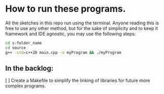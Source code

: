 # How to run these programs.

All the sketches in this repo run using the terminal. Anyone reading this is free to use any other method, but for the sake of simplicity and to keep it framework and IDE agnostic, you may use the following steps:

```bash
cd s-folder_name
cd source
g++ -std=c++20 main.cpp -o myProgram && ./myProgram
```

## In the backlog:
[ ] Create a Makefile to simplify the linking of libraries for future more complex programs.